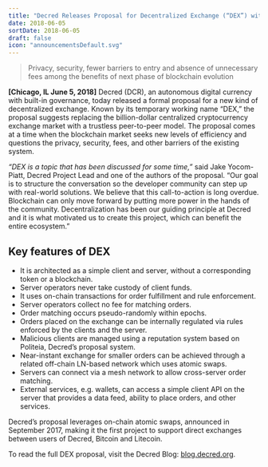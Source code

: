 ```yaml
---
title: "Decred Releases Proposal for Decentralized Exchange (“DEX”) with Eye toward Disrupting Billion-Dollar Exchange Market"
date: 2018-06-05
sortDate: 2018-06-05
draft: false
icon: "announcementsDefault.svg"
---
```


> Privacy, security, fewer barriers to entry and absence of unnecessary fees
> among the benefits of next phase of blockchain evolution

**[Chicago, IL June 5, 2018]** Decred (DCR), an autonomous digital currency with
built-in governance, today released a formal proposal for a new kind of
decentralized exchange. Known by its temporary working name “DEX,” the proposal
suggests replacing the billion-dollar centralized cryptocurrency exchange market
with a trustless peer-to-peer model. The proposal comes at a time when the
blockchain market seeks new levels of efficiency and questions the privacy,
security, fees, and other barriers of the existing system.

_“DEX is a topic that has been discussed for some time,”_ said Jake Yocom-Piatt,
Decred Project Lead and one of the authors of the proposal. “Our goal is to
structure the conversation so the developer community can step up with
real-world solutions. We believe that this call-to-action is long overdue.
Blockchain can only move forward by putting more power in the hands of the
community. Decentralization has been our guiding principle at Decred and it is
what motivated us to create this project, which can benefit the entire
ecosystem.”

## Key features of DEX

- It is architected as a simple client and server, without a corresponding token
  or a blockchain.
- Server operators never take custody of client funds.
- It uses on-chain transactions for order fulfillment and rule enforcement.
- Server operators collect no fee for matching orders.
- Order matching occurs pseudo-randomly within epochs.
- Orders placed on the exchange can be internally regulated via rules enforced
  by the clients and the server.
- Malicious clients are managed using a reputation system based on Politeia,
  Decred’s proposal system.
- Near-instant exchange for smaller orders can be achieved through a related
  off-chain LN-based network which uses atomic swaps.
- Servers can connect via a mesh network to allow cross-server order matching.
- External services, e.g. wallets, can access a simple client API on the server
  that provides a data feed, ability to place orders, and other services.

Decred’s proposal leverages on-chain atomic swaps, announced in September 2017,
making it the first project to support direct exchanges between users of Decred,
Bitcoin and Litecoin.

To read the full DEX proposal, visit the Decred Blog:
[blog.decred.org](https://blog.decred.org).
